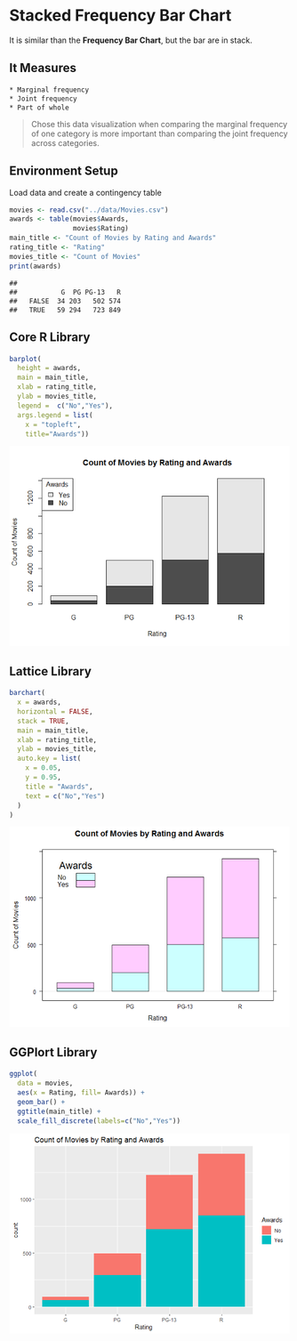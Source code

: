 # Stacked Frequency Bar Chart


It is similar than the **Frequency Bar Chart**, but the bar are in stack.

## It Measures

    * Marginal frequency
    * Joint frequency
    * Part of whole

> Chose this data visualization when comparing the marginal frequency of one category is more important than comparing the joint frequency across categories.

## Environment Setup


Load data and create a contingency table

``` r
movies <- read.csv("../data/Movies.csv")
awards <- table(movies$Awards,
                movies$Rating)
main_title <- "Count of Movies by Rating and Awards"
rating_title <- "Rating"
movies_title <- "Count of Movies"
print(awards)
```

    ##        
    ##           G  PG PG-13   R
    ##   FALSE  34 203   502 574
    ##   TRUE   59 294   723 849

## Core R Library

``` r
barplot(
  height = awards,
  main = main_title,
  xlab = rating_title,
  ylab = movies_title,
  legend =  c("No","Yes"),
  args.legend = list(
    x = "topleft",
    title="Awards"))
```

![](../../images/statistics/stacked_frequency_bar_chart_1.png)

## Lattice Library


``` r
barchart(
  x = awards,
  horizontal = FALSE,
  stack = TRUE,
  main = main_title,
  xlab = rating_title,
  ylab = movies_title,
  auto.key = list(
    x = 0.05,
    y = 0.95,
    title = "Awards",
    text = c("No","Yes")
  )
)
```

![](../../images/statistics/stacked_frequency_bar_chart_2.png)

## GGPlort Library


``` r
ggplot(
  data = movies,
  aes(x = Rating, fill= Awards)) +
  geom_bar() +
  ggtitle(main_title) +
  scale_fill_discrete(labels=c("No","Yes"))
```

![](../../images/statistics/stacked_frequency_bar_chart_3.png)
